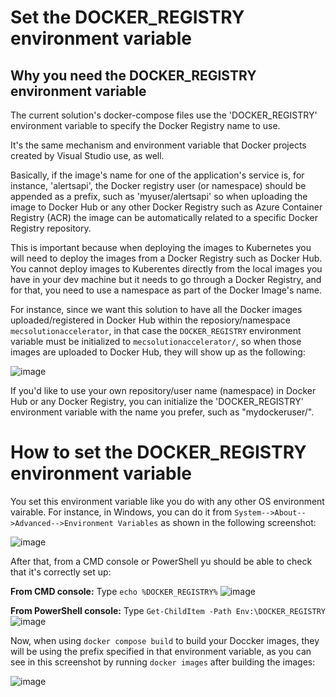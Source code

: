 # Set the DOCKER_REGISTRY environment variable

## Why you need the DOCKER_REGISTRY environment variable

The current solution's docker-compose files use the 'DOCKER_REGISTRY' environment variable to specify the Docker Registry name to use.

It's the same mechanism and environment variable that Docker projects created by Visual Studio use, as well. 

Basically, if the image's name for one of the application's service is, for instance, 'alertsapi', the Docker registry user (or namespace) should be appended as a prefix, such as 'myuser/alertsapi' so when uploading the image to Docker Hub or any other Docker Registry such as Azure Container Registry (ACR) the image can be automatically related to a specific Docker Registry repository.

This is important because when deploying the images to Kubernetes you will need to deploy the images from a Docker Registry such as Docker Hub. You cannot deploy images to Kuberentes directly from the local images you have in your dev machine but it needs to go through a Docker Registry, and for that, you need to use a namespace as part of the Docker Image's name. 

For instance, since we want this solution to have all the Docker images uploaded/registered in Docker Hub within the reposiory/namespace `mecsolutionaccelerator`, in that case the `DOCKER_REGISTRY` environment variable must be initialized to `mecsolutionaccelerator/`, so when those images are uploaded to Docker Hub, they will show up as the following:

![image](https://user-images.githubusercontent.com/1712635/218830882-29ece9ca-6fb7-4212-b5ca-06227f81fc60.png)

If you'd like to use your own repository/user name (namespace) in Docker Hub or any Docker Registry, you can initialize the 'DOCKER_REGISTRY' environment variable with the name you prefer, such as "mydockeruser/".

# How to set the DOCKER_REGISTRY environment variable

You set this environment variable like you do with any other OS environment vairable.
For instance, in Windows, you can do it from `System-->About-->Advanced-->Environment Variables` as shown in the following screenshot:

![image](https://user-images.githubusercontent.com/1712635/218831802-a1a3a522-ea43-4294-aa8a-99f078859d18.png)

After that, from a CMD console or PowerShell yu should be able to check that it's correctly set up:

**From CMD console:**
Type `echo %DOCKER_REGISTRY%`
![image](https://user-images.githubusercontent.com/1712635/218832133-195d5aa4-5c59-49c3-b3ed-d8e73067ae7d.png)

**From PowerShell console:**
Type `Get-ChildItem -Path Env:\DOCKER_REGISTRY`
![image](https://user-images.githubusercontent.com/1712635/218832228-47e55c9d-c581-4d5a-8205-b247ebd857ff.png)

Now, when using `docker compose build` to build your Doccker images, they will be using the prefix specified in that environment variable, as you can see in this screenshot by running `docker images` after building the images:

![image](https://user-images.githubusercontent.com/1712635/218833081-0f5708ac-4391-468c-a37b-cbad5f95b535.png)



